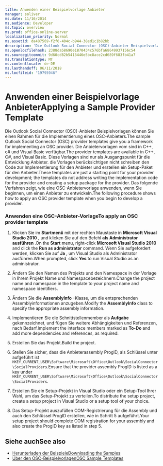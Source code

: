 ```yaml
---
title: Anwenden einer Beispielvorlage Anbieter
manager: soliver
ms.date: 11/16/2014
ms.audience: Developer
ms.topic: overview
ms.prod: office-online-server
localization_priority: Normal
ms.assetid: da487569-f2f0-404c-b944-38ed1c1b82bb
description: 'Die Outlook Social Connector (OSC)-Anbieter Beispielvorlagen können Sie einen Rahmen für die Implementierung eines OSC-Anbieters. '
ms.openlocfilehash: 2388da58690e1870434c576bfa68649937156c54
ms.sourcegitcommit: 9d60cd82b5413446e5bc8ace2cd689f683fb41a7
ms.translationtype: MT
ms.contentlocale: de-DE
ms.lasthandoff: 06/11/2018
ms.locfileid: "19795946"
---
```

# <a name="applying-a-sample-provider-template"></a><span data-ttu-id="181e8-103">Anwenden einer Beispielvorlage Anbieter</span><span class="sxs-lookup"><span data-stu-id="181e8-103">Applying a Sample Provider Template</span></span>

<span data-ttu-id="181e8-104">Die Outlook Social Connector (OSC)-Anbieter Beispielvorlagen können Sie einen Rahmen für die Implementierung eines OSC-Anbieters.</span><span class="sxs-lookup"><span data-stu-id="181e8-104">The sample Outlook Social Connector (OSC) provider templates give you a framework for implementing an OSC provider.</span></span> <span data-ttu-id="181e8-105">Die Anbietervorlagen vom sind in C++, c# und Visual Basic verfügbar.</span><span class="sxs-lookup"><span data-stu-id="181e8-105">The provider templates are available in C++, C#, and Visual Basic.</span></span> <span data-ttu-id="181e8-106">Diese Vorlagen sind nur als Ausgangspunkt für die Entwicklung Anbieter. die Vorlagen berücksichtigen nicht schreiben den Code zur Implementierung für den Anbieter und erstellen ein Setup-Paket für den Anbieter.</span><span class="sxs-lookup"><span data-stu-id="181e8-106">These templates are just a starting point for your provider development; the templates do not address writing the implementation code for the provider and creating a setup package for the provider.</span></span> <span data-ttu-id="181e8-107">Das folgende Verfahren zeigt, wie eine OSC-Anbietervorlage anwenden, wenn Sie beginnen, um einen Anbieter zu entwickeln.</span><span class="sxs-lookup"><span data-stu-id="181e8-107">The following procedure shows how to apply an OSC provider template when you begin to develop a provider.</span></span>
  
### <a name="to-apply-an-osc-provider-template"></a><span data-ttu-id="181e8-108">Anwenden eine OSC-Anbieter-Vorlage</span><span class="sxs-lookup"><span data-stu-id="181e8-108">To apply an OSC provider template</span></span>

1. <span data-ttu-id="181e8-109">Klicken Sie im **Startmenü** mit der rechten Maustaste in **Microsoft Visual Studio 2010** , und klicken Sie auf den Befehl **als Administrator ausführen** .</span><span class="sxs-lookup"><span data-stu-id="181e8-109">On the **Start** menu, right-click **Microsoft Visual Studio 2010** and click the **Run as administrator** command.</span></span> <span data-ttu-id="181e8-110">Wenn Sie aufgefordert werden, klicken Sie auf **Ja** , um Visual Studio als Administrator ausführen.</span><span class="sxs-lookup"><span data-stu-id="181e8-110">When prompted, click **Yes** to run Visual Studio as an administrator.</span></span> 
    
2. <span data-ttu-id="181e8-111">Ändern Sie den Namen des Projekts und den Namespace in der Vorlage in Ihrem Projekt Name und Namespacebezeichnern.</span><span class="sxs-lookup"><span data-stu-id="181e8-111">Change the project name and namespace in the template to your project name and namespace identifiers.</span></span>
    
3. <span data-ttu-id="181e8-112">Ändern Sie die **AssemblyInfo** -Klasse, um die entsprechenden Assemblyinformationen anzugeben.</span><span class="sxs-lookup"><span data-stu-id="181e8-112">Modify the **AssemblyInfo** class to specify the appropriate assembly information.</span></span> 
    
4. <span data-ttu-id="181e8-113">Implementieren Sie die Schnittstellenmember als **Aufgabe** gekennzeichnet, und fügen Sie weitere Abhängigkeiten und Referenzen, nach Bedarf.</span><span class="sxs-lookup"><span data-stu-id="181e8-113">Implement the interface members marked as **To-Do** and add more dependencies and references, as required.</span></span> 
    
5. <span data-ttu-id="181e8-114">Erstellen Sie das Projekt.</span><span class="sxs-lookup"><span data-stu-id="181e8-114">Build the project.</span></span>
    
6. <span data-ttu-id="181e8-115">Stellen Sie sicher, dass die Anbieterassembly ProgID, als Schlüssel unter aufgeführt ist `HKEY_CURRENT_USER\Software\Microsoft\Office\Outlook\SocialConnector\SocialProviders`.</span><span class="sxs-lookup"><span data-stu-id="181e8-115">Ensure that the provider assembly ProgID is listed as a key under  `HKEY_CURRENT_USER\Software\Microsoft\Office\Outlook\SocialConnector\SocialProviders`.</span></span>
    
7. <span data-ttu-id="181e8-116">Erstellen Sie ein Setup-Projekt in Visual Studio oder ein Setup-Tool Ihrer Wahl, um das Setup-Projekt zu verteilen.</span><span class="sxs-lookup"><span data-stu-id="181e8-116">To distribute the setup project, create a setup project in Visual Studio or a setup tool of your choice.</span></span>
    
8. <span data-ttu-id="181e8-117">Das Setup-Projekt auszufüllen COM-Registrierung für die Assembly und auch den Schlüssel ProgID erstellen, wie in Schritt 5 aufgeführt.</span><span class="sxs-lookup"><span data-stu-id="181e8-117">Your setup project should complete COM registration for your assembly and also create the ProgID key as listed in step 5.</span></span>
    
## <a name="see-also"></a><span data-ttu-id="181e8-118">Siehe auch</span><span class="sxs-lookup"><span data-stu-id="181e8-118">See also</span></span>

- [<span data-ttu-id="181e8-119">Herunterladen der Beispiele</span><span class="sxs-lookup"><span data-stu-id="181e8-119">Downloading the Samples</span></span>](downloading-the-samples.md)
- [<span data-ttu-id="181e8-120">Über den OSC-Beispielvorlagen</span><span class="sxs-lookup"><span data-stu-id="181e8-120">OSC Sample Templates</span></span>](osc-sample-templates.md)

